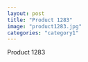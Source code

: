 ```yaml
---
layout: post
title: "Product 1283"
image: "product1283.jpg"
categories: "category1"
---
```

Product 1283
